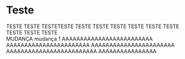 # Teste
TESTE TESTE TESTETESTE TESTE TESTE TESTE TESTE TESTE TESTE TESTE TESTE TESTE   
MUDANÇA 
mudança 1
AAAAAAAAAAAAAAAAAAAAAAAAA
AAAAAAAAAAAAAAAAAAAAAAA
AAAAAAAAAAAAAAAAAAAAAAA
AAAAAAAAAAAAAAAAAAAAAAAAA
AAAAAAAAAAAAAAAA